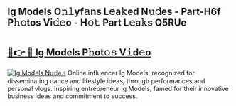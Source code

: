 ## Ig Models O𝚗𝚕yf𝚊ns L𝚎a𝚔ed N𝚞𝚍es - Part-H6f P𝚑𝚘tos Vi𝚍𝚎o - H𝚘𝚝 Part L𝚎a𝚔s Q5RUe

# <h2><a href="http://kf6ppq.oniu.top/?m=Ig+Models">🔗👉 🔴 Ig Models P𝚑ot𝚘𝚜 V𝚒d𝚎o</a></h2>

[![Ig Models Nu𝚍e𝚜](https://i.imgur.com/0qMVB7G.gif)](http://kf6ppq.oniu.top/?m=Ig+Models)
Online influencer Ig Models, recognized for disseminating dance and lifestyle ideas, through performances and personal vlogs. Inspiring entrepreneur Ig Models, famed for their innovative business ideas and commitment to success.  
